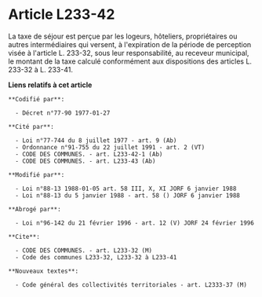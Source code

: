 # Article L233-42

La taxe de séjour est perçue par les logeurs, hôteliers, propriétaires ou autres intermédiaires qui versent, à l'expiration
de la période de perception visée à l'article L. 233-32, sous leur responsabilité, au receveur municipal, le montant de la
taxe calculé conformément aux dispositions des articles L. 233-32 à L. 233-41.

**Liens relatifs à cet article**

	**Codifié par**:

	  - Décret n°77-90 1977-01-27

	**Cité par**:

	  - Loi n°77-744 du 8 juillet 1977 - art. 9 (Ab)
	  - Ordonnance n°91-755 du 22 juillet 1991 - art. 2 (VT)
	  - CODE DES COMMUNES. - art. L233-42-1 (Ab)
	  - CODE DES COMMUNES. - art. L233-43 (Ab)

	**Modifié par**:

	  - Loi n°88-13 1988-01-05 art. 58 III, X, XI JORF 6 janvier 1988
	  - Loi n°88-13 du 5 janvier 1988 - art. 58 () JORF 6 janvier 1988

	**Abrogé par**:

	  - Loi n°96-142 du 21 février 1996 - art. 12 (V) JORF 24 février 1996

	**Cite**:

	  - CODE DES COMMUNES. - art. L233-32 (M)
	  - Code des communes L233-32, L233-32 à L233-41

	**Nouveaux textes**:

	  - Code général des collectivités territoriales - art. L2333-37 (M)
